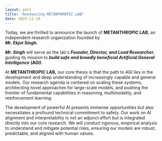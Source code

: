 ```yaml
---
layout: post
title: "Announcing METANTHROPIC LAB"
date: 2025-11-10
---
```


Today, we are thrilled to announce the launch of **METANTHROPIC LAB**, an independent research organization founded by <br>
***Mr. Ekjot Singh.***

***Mr. Singh*** will serve as the lab's ***Founder, Director, and Lead Researcher***, guiding its mission to ***build safe and broadly beneficial Artificial General Intelligence (AGI).***

At **METANTHROPIC LAB,** our core thesis is that the path to AGI lies in the development and deep understanding of increasingly capable and general models. Our research agenda is centered on scaling these systems, architecting novel approaches for large-scale models, and pushing the frontier of fundamental capabilities in reasoning, multimodality, and reinforcement learning.

The development of powerful AI presents immense opportunities but also necessitates a profound technical commitment to safety. Our work on AI alignment and interpretability is not an adjunct effort but is integrated directly into our core research. We will conduct rigorous, empirical analysis to understand and mitigate potential risks, ensuring our models are robust, predictable, and aligned with human values.
